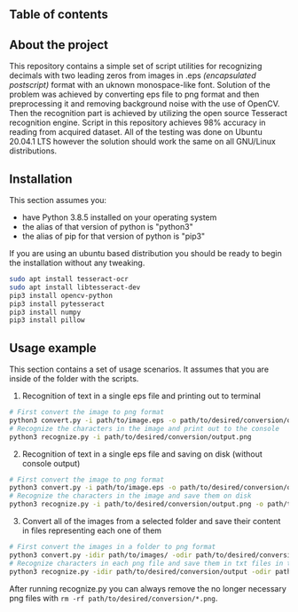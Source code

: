 ## Table of contents



## About the project

This repository contains a simple set of script utilities for recognizing decimals with two leading zeros from images in .eps *(encapsulated postscript)* 
format with an uknown monospace-like font. Solution of the problem was achieved by converting eps file to png format and then preprocessing it and removing
background noise with the use of OpenCV. Then the recognition part is achieved by utilizing the open source Tesseract recognition engine. Script in this
repository achieves 98% accuracy in reading from acquired dataset. All of the testing was done on Ubuntu 20.04.1 LTS however the solution should work the same
on all GNU/Linux distributions.

## Installation

This section assumes you: 
* have Python 3.8.5 installed on your operating system
* the alias of that version of python is "python3" 
* the alias of pip for that version of python is "pip3"

If you are using an ubuntu based distribution you should be ready to begin the installation without any tweaking.

```sh
sudo apt install tesseract-ocr
sudo apt install libtesseract-dev
pip3 install opencv-python
pip3 install pytesseract
pip3 install numpy
pip3 install pillow
```

## Usage example

This section contains a set of usage scenarios. It assumes that you are inside of the folder with the scripts. 

1. Recognition of text in a single eps file and printing out to terminal

```sh
# First convert the image to png format
python3 convert.py -i path/to/image.eps -o path/to/desired/conversion/output.png
# Recognize the characters in the image and print out to the console
python3 recognize.py -i path/to/desired/conversion/output.png
```

2. Recognition of text in a single eps file and saving on disk (without console output)
```sh
# First convert the image to png format
python3 convert.py -i path/to/image.eps -o path/to/desired/conversion/output.png  
# Recognize the characters in the image and save them on disk
python3 recognize.py -i path/to/desired/conversion/output.png -o path/to/written_output.txt  -m
```

3. Convert all of the images from a selected folder and save their content in files representing each one of them
```sh
# First convert the images in a folder to png format
python3 convert.py -idir path/to/images/ -odir path/to/desired/conversion/output/  
# Recognize characters in each png file and save them in txt files in the specified folder
python3 recognize.py -idir path/to/desired/conversion/output -odir path/to/desired/log/output 
```

After running recognize.py you can always remove the no longer necessary png files with `rm -rf path/to/desired/conversion/*.png`.
